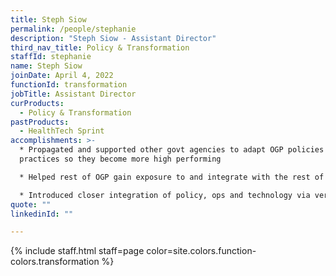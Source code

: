 ```yaml
---
title: Steph Siow
permalink: /people/stephanie
description: "Steph Siow - Assistant Director"
third_nav_title: Policy & Transformation
staffId: stephanie
name: Steph Siow
joinDate: April 4, 2022
functionId: transformation
jobTitle: Assistant Director
curProducts:
  - Policy & Transformation
pastProducts:
  - HealthTech Sprint
accomplishments: >-
  * Propagated and supported other govt agencies to adapt OGP policies and
  practices so they become more high performing

  * Helped rest of OGP gain exposure to and integrate with the rest of Government e.g. Public Service learning journeys and onboarding

  * Introduced closer integration of policy, ops and technology via vertically integrated teams e.g. ScamTech team
quote: ""
linkedinId: ""

---
```


{% include staff.html staff=page color=site.colors.function-colors.transformation %}
